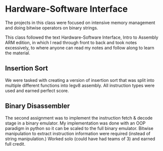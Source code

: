 # Hardware-Software Interface

The projects in this class were focused on intensive memory management and doing bitwise operators on binary strings.

This class followed the text Hardware-Software Interface, Intro to Assembly ARM edition, in which I read through front to back and took notes excessively, to where anyone can read my notes and follow along to learn the material. 

## Insertion Sort

We were tasked with creating a version of insertion sort that was split into multiple different functions into legv8 assembly. All instruction types were used and earned perfect score.

## Binary Disassembler

The second assignment was to implement the instruction fetch & decode stage in a binary emulator. My implementation was done with an OOP paradigm in python so it can be scaled to the full binary emulator. Bitwise manipulation to extract instruction information were required (instead of string manipulation.) Worked solo (could have had teams of 3) and earned full credit. 
